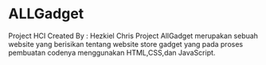 # ALLGadget
Project HCI
Created By : Hezkiel Chris
Project AllGadget merupakan sebuah website yang berisikan tentang website store gadget yang pada proses pembuatan codenya menggunakan HTML,CSS,dan JavaScript.
